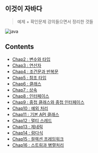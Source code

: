 ## 이것이 자바다

> 예제 + 확인문제  강의들으면서 정리한 것들

![java](<https://img.shields.io/badge/java-jdk11-orange.svg?style=flat&logo=java>) 

## Contents

* [Chap2 : 변수와 타입](<https://github.com/Kangyejiii/JavaExample/tree/master/src/main/java/Chap2>)
* [Chap3 : 연산자](<https://github.com/Kangyejiii/JavaExample/tree/master/src/main/java/Chap3>)
* [Chap4 : 조건문과 반복문](<https://github.com/Kangyejiii/JavaExample/tree/master/src/main/java/Chap4>)
* [Chap5 : 참조 타입 ](<https://github.com/Kangyejiii/JavaExample/tree/master/src/main/java/Chap5>)
* [Chap6 : 클래스](<https://github.com/Kangyejiii/JavaExample/tree/master/src/main/java/Chap6>)
* [Chap7 : 상속](<https://github.com/Kangyejiii/JavaExample/tree/master/src/main/java/chap7>)
* [Chap8 : 인터페이스](<https://github.com/Kangyejiii/JavaExample/tree/master/src/main/java/chap08>)
* [Chap9 : 중첩 클래스와 중첩 인터페이스](<https://github.com/Kangyejiii/JavaExample/tree/master/src/main/java/chap09>)
* [Chap10 : 예외 처리](<https://github.com/Kangyejiii/JavaExample/tree/master/src/main/java/chap10>)
* [Chap11 : 기본 API 클래스]()
* [Chap12 : 멀티 스레드]()
* [Chap13 : 제네릭]()
* [Chap14 : 람다식]()
* [Chap15 : 컬렉션 프레임워크]()
* [Chap16 : 스트림과 병렬처리]()

